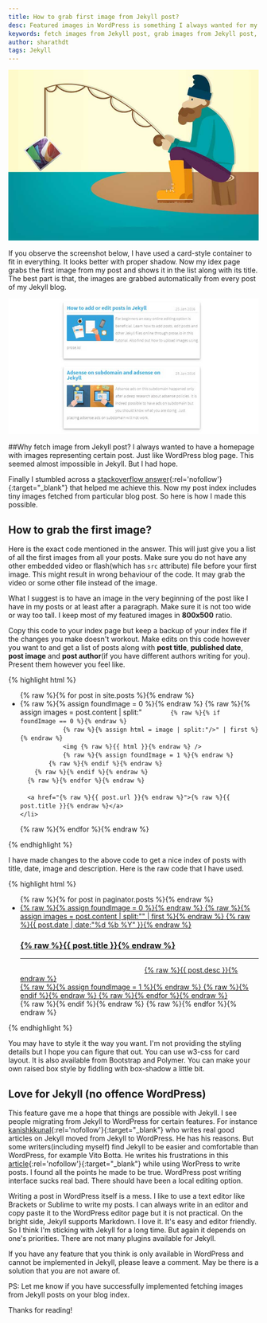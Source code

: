 ```yaml
---
title: How to grab first image from Jekyll post?
desc: Featured images in WordPress is something I always wanted for my Jekyll blog as well. I liked how images to show up on the index page automatically. But I had no idea how to fetch images from Jekyll posts. Now my blog index uses this method through which the images are grabbed automatically from Jekyll posts. 
keywords: fetch images from Jekyll post, grab images from Jekyll post, get images from post Jekyll
author: sharathdt
tags: Jekyll
---
```


<img alt="fetch images from Jekyll post" title="grab images from Jekyll post" itemprop="thumbnailUrl" src="/images/how-to-fetch-images-from-jekyll-post.jpg">

If you observe the screenshot below, I have used a card-style container to fit in everything. It looks better with proper shadow. Now my idex page grabs the first image from my post and shows it in the list along with its title. The best part is that, the images are grabbed automatically from every post of my Jekyll blog.

![How to fetch image from jekyll](/images/how-to-grab-image-from-jekyll-post.jpg)

##Why fetch image from Jekyll post?
I always wanted to have a homepage with images representing certain post. Just like WordPress blog page. This seemed almost impossible in Jekyll. But I had hope.

Finally I stumbled across a [stackoverflow answer](http://stackoverflow.com/questions/25463865/in-jekyll-how-do-i-grab-a-posts-first-image){:rel='nofollow'}{:target="_blank"} that helped me achieve this. Now my post index includes tiny images fetched from particular blog post. So here is how I made this possible.

## How to grab the first image?

Here is the exact code mentioned in the answer. This will just give you a list of all the first images from all your posts. Make sure you do not have any other embedded video or flash(which has ```src``` attribute) file before your first image. This might result in wrong behaviour of the code. It may grab the video or some other file instead of the image.

What I suggest is to have an image in the very beginning of the post like I have in my posts or at least after a paragraph. Make sure it is not too wide or way too tall. I keep most of my featured images in **800x500** ratio. 

Copy this code to your index page but keep a backup of your index file if the changes you make doesn't workout. Make edits on this code however you want to and get a list of posts along with **post title**, **published date**, **post image** and **post author**(if you have different authors writing for you). Present them however you feel like. 

{% highlight html %}
<ul>
  {% raw %}{% for post in site.posts %}{% endraw %}
    <li>
      {% raw %}{% assign foundImage = 0 %}{% endraw %}
      {% raw %}{% assign images = post.content | split:"<img " %}{% endraw %}
      {% raw %}{% for image in images %}{% endraw %}
        {% raw %}{% if image contains 'src' %}{% endraw %}

            {% raw %}{% if foundImage == 0 %}{% endraw %}
                {% raw %}{% assign html = image | split:"/>" | first %}{% endraw %}
                <img {% raw %}{{ html }}{% endraw %} />
                {% raw %}{% assign foundImage = 1 %}{% endraw %}
            {% raw %}{% endif %}{% endraw %}
        {% raw %}{% endif %}{% endraw %}
      {% raw %}{% endfor %}{% endraw %}

      <a href="{% raw %}{{ post.url }}{% endraw %}">{% raw %}{{ post.title }}{% endraw %}</a>
    </li>
  {% raw %}{% endfor %}{% endraw %}
</ul>
{% endhighlight %}

I have made changes to the above code to get a nice index of posts with title, date, image and description. Here is the raw code that I have used.

{% highlight html %}
<ul id="posts">
	{% raw %}{% for post in paginator.posts %}{% endraw %}
 <a href="{% raw %}{{ post.url }}{% endraw %}">
    <li>
      <div>
        {% raw %}{% assign foundImage = 0 %}{% endraw %}
          {% raw %}{% assign images = post.content | split:"<img " %}{% endraw %}
              {% raw %}{% for image in images %}{% endraw %}
                {% raw %}{% if image contains 'src' %}{% endraw %}
                    {% raw %}{% if foundImage == 0 %}{% endraw %}
                    {% raw %}{% assign html = image | split:"/>" | first %}{% endraw %}
                    <time>{% raw %}{{ post.date | date:"%d %b %Y" }}{% endraw %}</time>
                    <h3>{% raw %}{{ post.title }}{% endraw %}</h3>
                    <hr>
                    <div><img width="250" {% raw %}{{ html }}{% endraw %} />{% raw %}{{ post.desc }}{% endraw %}</div>
                     {% raw %}{% assign foundImage = 1 %}{% endraw %}
                    {% raw %}{% endif %}{% endraw %}
             {% raw %}{% endfor %}{% endraw %}
        </div>
     </li>
 </a>
    {% raw %}{% endif %}{% endraw %} 
    {% raw %}{% endfor %}{% endraw %}
</ul>
{% endhighlight %}

You may have to style it the way you want. I'm not providing the styling details but I hope you can figure that out. You can use w3-css for card layout. It is also available from Bootstrap and Polymer. You can make your own raised box style by fiddling with box-shadow a little bit.

## Love for Jekyll (no offence WordPress)
This feature gave me a hope that things are possible with Jekyll. I see people migrating from Jekyll to WordPress for certain features. For instance [kanishkkunal](https://codingtips.kanishkkunal.in/jekyll-to-wordpress/){:rel='nofollow'}{:target="_blank"} who writes real good articles on Jekyll moved from Jekyll to WordPress. He has his reasons. But some writers(including myself) find Jekyll to be easier and comfortable than WordPress, for example Vito Botta. He writes his frustrations in this [article](http://vitobotta.com/migrating-from-wordpress-to-jekyll-part-one-why-i-gave-up-on-wordpress/){:rel='nofollow'}{:target="_blank"} while using WorPress to write posts. I found all the points he made to be true. WordPress post writing interface sucks real bad. There should have been a local editing option.

Writing a post in WordPress itself is a mess. I like to use a text editor like Brackets or Sublime to write my posts. I can always write in an editor and copy paste it to the WordPress editor page but it is not practical. On the bright side, Jekyll supports Markdown. I love it. It's easy and editor friendly. So I think I'm sticking with Jekyll for a long time. But again it depends on one's priorities. There are not many plugins available for Jekyll.

If you have any feature that you think is only available in WordPress and cannot be implemented in Jekyll, please leave a comment. May be there is a solution that you are not aware of.

PS: Let me know if you have successfully implemented fetching images from Jekyll posts on your blog index.

Thanks for reading!